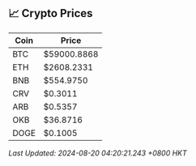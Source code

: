 ## 📈 Crypto Prices

| Coin | Price |
| ---- | ----- |
| BTC | $59000.8868 |
| ETH | $2608.2331 |
| BNB | $554.9750 |
| CRV | $0.3011 |
| ARB | $0.5357 |
| OKB | $36.8716 |
| DOGE | $0.1005 |

_Last Updated: 2024-08-20 04:20:21.243 +0800 HKT_